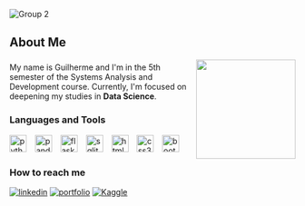 ![Group 2](https://github.com/Guilherme-PS/Guilherme-PS/assets/114042039/2a8b80cb-f59b-4d20-9897-a0f416debb2b)

###

## About Me

<img align="right" height="175" src="https://cdn.discordapp.com/attachments/604129546278535199/1211856231598129153/fdf994e56cc256b34cb26524665a7cec2_preview_rev_1.png?ex=65efb810&is=65dd4310&hm=874ae6813a08e0a56953140c6873953b3c7c0e6c3883ef71ac54fd4935a169a6&"  />

###

<p align="left">My name is Guilherme and I'm in the 5th semester of the Systems Analysis and Development course. Currently, I'm focused on deepening my studies in <b>Data Science</b>.</p>

###

### Languages and Tools

<div align="left">
  <img src="https://img.shields.io/badge/Python-3776AB?logo=python&logoColor=white&style=for-the-badge" height="30" alt="python logo"  />
  <img width="7" />
  <img src="https://img.shields.io/badge/pandas-150458?logo=pandas&logoColor=white&style=for-the-badge" height="30" alt="pandas logo"  />
  <img width="7" />
  <img src="https://img.shields.io/badge/Flask-000000?logo=flask&logoColor=white&style=for-the-badge" height="30" alt="flask logo"  />
  <img width="7" />
  <img src="https://img.shields.io/badge/SQLite-003B57?logo=sqlite&logoColor=white&style=for-the-badge" height="30" alt="sqlite logo"  />
  <img width="7" />
  <img src="https://img.shields.io/badge/HTML5-E34F26?logo=html5&logoColor=white&style=for-the-badge" height="30" alt="html5 logo"  />
  <img width="7" />
  <img src="https://img.shields.io/badge/CSS3-006bc0?logo=css3&logoColor=white&style=for-the-badge" height="30" alt="css3 logo"  />
  <img width="7" />
  <img src="https://img.shields.io/badge/Bootstrap-533a79?logo=bootstrap&logoColor=white&style=for-the-badge" height="30" alt="bootstrap logo"  />
</div>

###

### How to reach me

[![linkedin](https://img.shields.io/badge/linkedin-0b66c3?style=for-the-badge&logo=linkedin&logoColor=white)](https://www.linkedin.com/in/guilherme-de-paiva/)
[![portfolio](https://img.shields.io/badge/my_portfolio-700037?style=for-the-badge&logo=ko-fi&logoColor=white)](https://portfolio-guilherme-ps.vercel.app/)
[![Kaggle](https://img.shields.io/badge/Kaggle-3cbce8?style=for-the-badge&logo=kaggle&logoColor=white)](https://www.kaggle.com/guilhermedepaiva)
